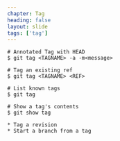 ```yaml
---
chapter: Tag
heading: false
layout: slide
tags: ['tag']
---
```


	# Annotated Tag with HEAD
	$ git tag <TAGNAME> -a -m<message>

	# Tag an existing ref
	$ git tag <TAGNAME> <REF>

	# List known tags
	$ git tag

	# Show a tag's contents
	$ git show tag

	* Tag a revision
	* Start a branch from a tag